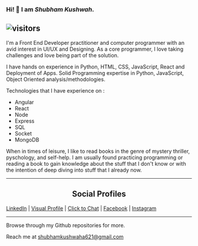### Hi! 🤗 I am *Shubham Kushwah*.

![visitors](https://visitor-badge.laobi.icu/badge?page_id=dpshubham.dpshubham&title=profile%20views)
---

I'm a Front End Developer practitioner and computer programmer with an avid interest in UI/UX and Designing. As a core programmer, I love taking challenges and love being part of the solution.

I have hands on experience in Python, HTML, CSS, JavaScript, React and Deployment of Apps. Solid Programming expertise in Python, JavaScript, Object Oriented analysis/methodologies.

Technologies that I have experience on :

- Angular
- React
- Node
- Express
- SQL
- Socket
- MongoDB


When in times of leisure, I like to read books in the genre of mystery thriller, pyschology, and self-help. I am usually found practicing programming or reading a book to gain knowledge about the stuff that I don't know or with the intention of deep diving into stuff that I already now.

---

<h2 style="text-align:center">Social Profiles</h2>

[LinkedIn](https://www.linkedin.com/in/shubham-kushwah-963174198/) | [Visual Profile](https://sourcerer.io/dpshubham) | [Click to Chat](https://wa.link/92vx1x) | [Facebook](https://www.facebook.com/Shu9568) | [Instagram](https://www.instagram.com/dpshubham)

 
 ---



Browse through my Github repositories for more.

 
 Reach me at [shubhamkushwaha621@gmail.com](shubhamk.career@gmail.com)
